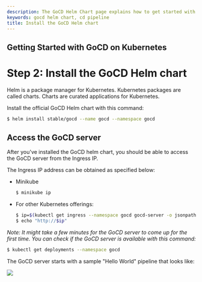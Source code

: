 ```yaml
---
description: The GoCD Helm Chart page explains how to get started with GoCD for kubernetes using Helm.
keywords: gocd helm chart, cd pipeline
title: Install the GoCD Helm chart
---
```

## Getting Started with GoCD on Kubernetes

# Step 2: Install the GoCD Helm chart

Helm is a package manager for Kubernetes. Kubernetes packages are called charts. Charts are curated applications for Kubernetes.  

Install the official GoCD Helm chart with this command:

```bash
$ helm install stable/gocd --name gocd --namespace gocd
```

## Access the GoCD server

After you've installed the GoCD helm chart, you should be able to access the GoCD server from the Ingress IP.

The Ingress IP address can be obtained as specified below:

- Minikube

    ```bash
    $ minikube ip
    ```

- For other Kubernetes offerings:

    ```bash
    $ ip=$(kubectl get ingress --namespace gocd gocd-server -o jsonpath="{.status.loadBalancer.ingress[0].ip}")
    $ echo "http://$ip"
    ```

*Note: It might take a few minutes for the GoCD server to come up for the first time. You can check if the GoCD server is available with this command:*

```bash
$ kubectl get deployments --namespace gocd
```

The GoCD server starts with a sample "Hello World" pipeline that looks like:

![](../../images/gocd-helm-chart/gocd_dashboard_with_sample_pipeline.png)
